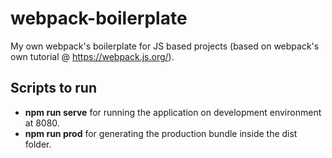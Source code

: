 # webpack-boilerplate
My own webpack's boilerplate for JS based projects (based on webpack's own tutorial @ https://webpack.js.org/).

## Scripts to run
- **npm run serve** for running the application on development environment at 8080.
- **npm run prod** for generating the production bundle inside the dist folder.
